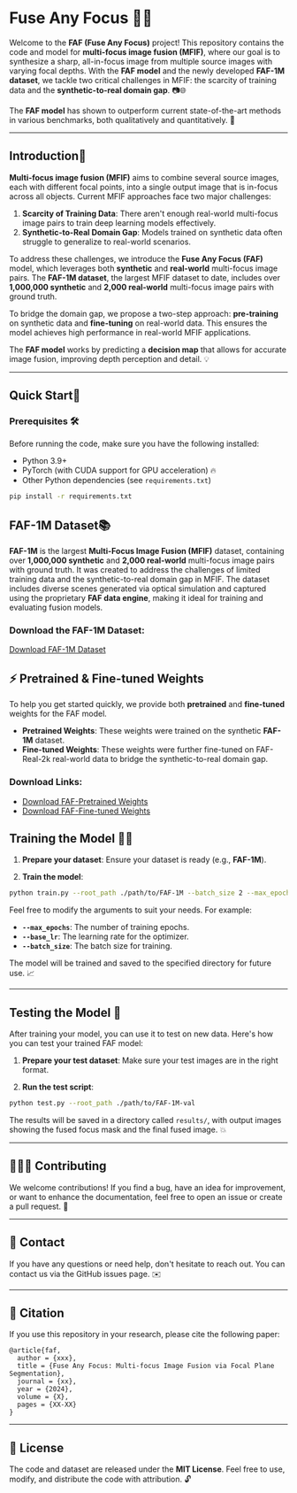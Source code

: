 
# Fuse Any Focus 📸✨

Welcome to the **FAF (Fuse Any Focus)** project! This repository contains the code and model for **multi-focus image fusion (MFIF)**, where our goal is to synthesize a sharp, all-in-focus image from multiple source images with varying focal depths. With the **FAF model** and the newly developed **FAF-1M dataset**, we tackle two critical challenges in MFIF: the scarcity of training data and the **synthetic-to-real domain gap**. 📷🌐

The **FAF model** has shown to outperform current state-of-the-art methods in various benchmarks, both qualitatively and quantitatively. 🚀

---

## Introduction🚀 

**Multi-focus image fusion (MFIF)** aims to combine several source images, each with different focal points, into a single output image that is in-focus across all objects. Current MFIF approaches face two major challenges:

1. **Scarcity of Training Data**: There aren't enough real-world multi-focus image pairs to train deep learning models effectively.
2. **Synthetic-to-Real Domain Gap**: Models trained on synthetic data often struggle to generalize to real-world scenarios.

To address these challenges, we introduce the **Fuse Any Focus (FAF)** model, which leverages both **synthetic** and **real-world** multi-focus image pairs. The **FAF-1M dataset**, the largest MFIF dataset to date, includes over **1,000,000 synthetic** and **2,000 real-world** multi-focus image pairs with ground truth.

To bridge the domain gap, we propose a two-step approach: **pre-training** on synthetic data and **fine-tuning** on real-world data. This ensures the model achieves high performance in real-world MFIF applications. 

The **FAF model** works by predicting a **decision map** that allows for accurate image fusion, improving depth perception and detail. 💡



---

## Quick Start🚀 

### Prerequisites 🛠️

Before running the code, make sure you have the following installed:

- Python 3.9+
- PyTorch (with CUDA support for GPU acceleration) 🔥
- Other Python dependencies (see `requirements.txt`)

```bash
pip install -r requirements.txt
```
## FAF-1M Dataset📚 

**FAF-1M** is the largest **Multi-Focus Image Fusion (MFIF)** dataset, containing over **1,000,000 synthetic** and **2,000 real-world** multi-focus image pairs with ground truth. It was created to address the challenges of limited training data and the synthetic-to-real domain gap in MFIF. The dataset includes diverse scenes generated via optical simulation and captured using the proprietary **FAF data engine**, making it ideal for training and evaluating fusion models.

### Download the FAF-1M Dataset:
[Download FAF-1M Dataset](https://pan.baidu.com/s/1D81IYQvHwX-c5VS3-rAdaA?pwd=8efd)

## ⚡ Pretrained & Fine-tuned Weights

To help you get started quickly, we provide both **pretrained** and **fine-tuned** weights for the FAF model. 

- **Pretrained Weights**: These weights were trained on the synthetic **FAF-1M** dataset.
- **Fine-tuned Weights**: These weights were further fine-tuned on FAF-Real-2k real-world data to bridge the synthetic-to-real domain gap.

### Download Links:
- [Download FAF-Pretrained Weights](TBD)
- [Download FAF-Fine-tuned Weights](TBD)


## Training the Model 🏋️‍♀️

1. **Prepare your dataset**: Ensure your dataset is ready (e.g., **FAF-1M**).
   
2. **Train the model**:

```bash
python train.py --root_path ./path/to/FAF-1M --batch_size 2 --max_epochs 10 --base_lr 0.000001 --n_gpu 1
```

Feel free to modify the arguments to suit your needs. For example:
- **`--max_epochs`**: The number of training epochs.
- **`--base_lr`**: The learning rate for the optimizer.
- **`--batch_size`**: The batch size for training.

The model will be trained and saved to the specified directory for future use. 📈

---

## Testing the Model 🧪

After training your model, you can use it to test on new data. Here's how you can test your trained FAF model:

1. **Prepare your test dataset**: Make sure your test images are in the right format.

2. **Run the test script**:

```bash
python test.py --root_path ./path/to/FAF-1M-val
```

The results will be saved in a directory called `results/`, with output images showing the fused focus mask and the final fused image. 💥

---
## 🧑‍🤝‍🧑 Contributing

We welcome contributions! If you find a bug, have an idea for improvement, or want to enhance the documentation, feel free to open an issue or create a pull request. 🤗

---

## 💬 Contact

If you have any questions or need help, don't hesitate to reach out. You can contact us via the GitHub issues page. ✉️

---

## 📑 Citation

If you use this repository in your research, please cite the following paper:

```
@article{faf,
  author = {xxx},
  title = {Fuse Any Focus: Multi-focus Image Fusion via Focal Plane Segmentation},
  journal = {xx},
  year = {2024},
  volume = {X},
  pages = {XX-XX}
}
```

---

## 📂 License

The code and dataset are released under the **MIT License**. Feel free to use, modify, and distribute the code with attribution. 🔓


